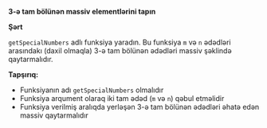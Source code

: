 **3-ə tam bölünən massiv elementlərini tapın**

**Şərt**

`getSpecialNumbers` adlı funksiya yaradın. Bu funksiya `m` və `n` ədədləri arasındakı (daxil olmaqla) 3-ə tam bölünən ədədləri massiv şəklində qaytarmalıdır.

**Tapşırıq:**

* Funksiyanın adı `getSpecialNumbers` olmalıdır
* Funksiya arqument olaraq iki tam ədəd (`m` və `n`) qəbul etməlidir
* Funksiya verilmiş aralıqda yerləşən 3-ə tam bölünən ədədləri əhatə edən massiv qaytarmalıdır
